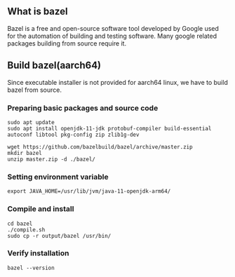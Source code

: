 ## What is bazel
Bazel is a free and open-source software tool developed by Google used for the automation of building and testing software. Many google related packages building from source require it.

## Build bazel(aarch64)
Since executable installer is not provided for aarch64 linux, we have to build bazel from source.

### Preparing basic packages and source code
```
sudo apt update
sudo apt install openjdk-11-jdk protobuf-compiler build-essential autoconf libtool pkg-config zip zlib1g-dev 

wget https://github.com/bazelbuild/bazel/archive/master.zip
mkdir bazel
unzip master.zip -d ./bazel/

```

### Setting environment variable
```
export JAVA_HOME=/usr/lib/jvm/java-11-openjdk-arm64/
```

### Compile and install
```
cd bazel
./compile.sh
sudo cp -r output/bazel /usr/bin/
```

### Verify installation
```
bazel --version
```
